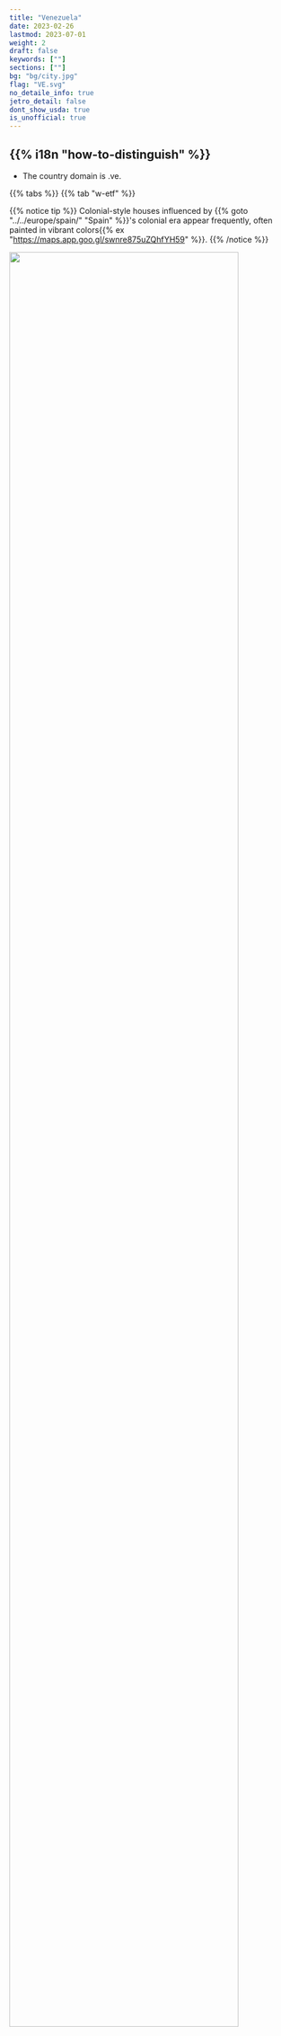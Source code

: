 ```yaml
---
title: "Venezuela"
date: 2023-02-26
lastmod: 2023-07-01
weight: 2
draft: false
keywords: [""]
sections: [""]
bg: "bg/city.jpg"
flag: "VE.svg"
no_detaile_info: true
jetro_detail: false
dont_show_usda: true
is_unofficial: true
---
```


<div class="main-desciption country-description">
    <h2 class="section-title">{{% i18n "how-to-distinguish" %}}</h2>
    <ul class="rule-list">
        <li>The country domain is <span class="quiz">.ve</span>.</li>
    </ul>
</div>


{{% tabs %}}
{{% tab "w-etf" %}}

{{% notice tip %}}
Colonial-style houses influenced by {{% goto "../../europe/spain/" "Spain" %}}'s colonial era appear frequently, often painted in vibrant colors{{% ex "https://maps.app.goo.gl/swnre875uZQhfYH59" %}}.
{{% /notice %}}
<div class="googlemap-if">
<img src="/rule/cs_america/venezuela/houses_slope_sun_light.jpg" width="90%">
</div>

{{% /tab %}}
{{% /tabs %}}
